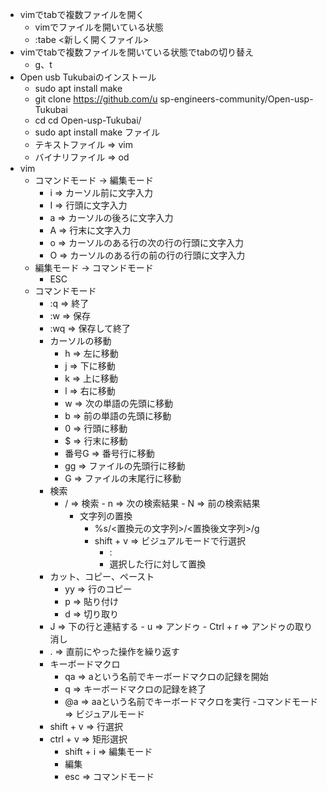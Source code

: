 - vimでtabで複数ファイルを開く
    - vimでファイルを開いている状態
    - :tabe <新しく開くファイル>
- vimでtabで複数ファイルを開いている状態でtabの切り替え
    - g、t
- Open usb Tukubaiのインストール
    - sudo apt install make
    - git clone https://github.com/u
sp-engineers-community/Open-usp-Tukubai
    - cd cd Open-usp-Tukubai/
    - sudo apt install make
ファイル
    - テキストファイル => vim
    - バイナリファイル => od
- vim
    - コマンドモード -> 編集モード
        - i => カーソル前に文字入力
        - I => 行頭に文字入力
        - a => カーソルの後ろに文字入力
        - A => 行末に文字入力
        - o => カーソルのある行の次の行の行頭に文字入力
        - O => カーソルのある行の前の行の行頭に文字入力
    - 編集モード -> コマンドモード
        - ESC
    - コマンドモード
        - :q => 終了
        - :w => 保存
        - :wq => 保存して終了
        - カーソルの移動
            - h => 左に移動
            - j => 下に移動
            - k => 上に移動
            - l => 右に移動
            - w => 次の単語の先頭に移動
            - b => 前の単語の先頭に移動
            - 0 => 行頭に移動
            - $ => 行末に移動
            - 番号G  => 番号行に移動
            - gg => ファイルの先頭行に移動
            - G => ファイルの末尾行に移動
        - 検索
        	- / => 検索
						- n => 次の検索結果
						- N => 前の検索結果
				- 文字列の置換
					- %s/<置換元の文字列>/<置換後文字列>/g
					- shift + v => ビジュアルモードで行選択
						- :
						- 選択した行に対して置換
        - カット、コピー、ペースト
            - yy => 行のコピー
            - p => 貼り付け
            - d => 切り取り
        - J => 下の行と連結する
				- u => アンドゥ
				- Ctrl + r => アンドゥの取り消し
        - . => 直前にやった操作を繰り返す
        - キーボードマクロ
            - qa => aという名前でキーボードマクロの記録を開始
            - q => キーボードマクロの記録を終了
            - @a => aaという名前でキーボードマクロを実行
    -コマンドモード => ビジュアルモード
        - shift + v => 行選択
        - ctrl + v => 矩形選択
            - shift + i => 編集モード
            - 編集
            - esc => コマンドモード
